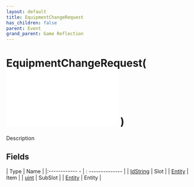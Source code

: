 ```yaml
---
layout: default
title: EquipmentChangeRequest
has_children: false
parent: Event
grand_parent: Game Reflection
---
```

# EquipmentChangeRequest( ![ EntityEventBase ](game-reflection/events/entity_event_base.md) )
Description 

## Fields
| Type | Name |
|:------------ - | : -------------- |
| [IdString](game-reflection/components/id_string.md) | Slot |
| [Entity](game-reflection/classes/entity.md) | Item |
| [uint](game-reflection/components/uint.md) | SubSlot |
| [Entity](game-reflection/classes/entity.md) | Entity |

